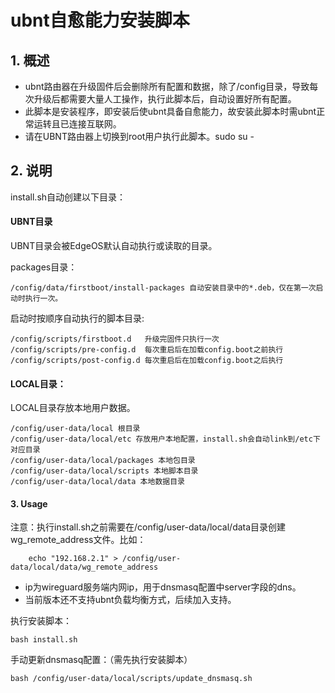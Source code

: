 # ubnt自愈能力安装脚本

## 1. 概述

* ubnt路由器在升级固件后会删除所有配置和数据，除了/config目录，导致每次升级后都需要大量人工操作，执行此脚本后，自动设置好所有配置。
* 此脚本是安装程序，即安装后使ubnt具备自愈能力，故安装此脚本时需ubnt正常运转且已连接互联网。
* 请在UBNT路由器上切换到root用户执行此脚本。sudo su -

## 2. 说明

install.sh自动创建以下目录：

#### UBNT目录
UBNT目录会被EdgeOS默认自动执行或读取的目录。

packages目录：
```
/config/data/firstboot/install-packages 自动安装目录中的*.deb，仅在第一次启动时执行一次。
```

启动时按顺序自动执行的脚本目录:
```
/config/scripts/firstboot.d   升级完固件只执行一次
/config/scripts/pre-config.d  每次重启后在加载config.boot之前执行
/config/scripts/post-config.d 每次重启后在加载config.boot之后执行
```

#### LOCAL目录：
LOCAL目录存放本地用户数据。

```
/config/user-data/local 根目录
/config/user-data/local/etc 存放用户本地配置，install.sh会自动link到/etc下对应目录
/config/user-data/local/packages 本地包目录
/config/user-data/local/scripts 本地脚本目录
/config/user-data/local/data 本地数据目录
```

#### 3. Usage

注意：执行install.sh之前需要在/config/user-data/local/data目录创建wg_remote_address文件。比如：
```
    echo "192.168.2.1" > /config/user-data/local/data/wg_remote_address
```
 * ip为wireguard服务端内网ip，用于dnsmasq配置中server字段的dns。
 * 当前版本还不支持ubnt负载均衡方式，后续加入支持。

执行安装脚本：
```
bash install.sh

```

手动更新dnsmasq配置：（需先执行安装脚本）
```
bash /config/user-data/local/scripts/update_dnsmasq.sh 
```